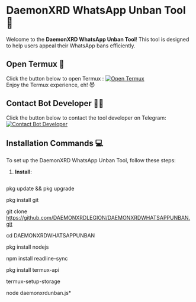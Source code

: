 # DaemonXRD WhatsApp Unban Tool 🚀

Welcome to the **DaemonXRD WhatsApp Unban Tool**! This tool is designed to help users appeal their WhatsApp bans efficiently.

## Open Termux  🍁

Click the button below to open Termux :
[![Open Termux](https://img.shields.io/badge/open-termux-red)](termux://open?country=CA)  
Enjoy the Termux experience, eh! 😈

## Contact Bot Developer 👨‍💻

Click the button below to contact the tool developer on Telegram:
[![Contact Bot Developer](https://img.shields.io/badge/Contact-Developer-blue)](https://t.me/NO1BANNER)

## Installation Commands 💻

To set up the DaemonXRD WhatsApp Unban Tool, follow these steps:

1. **Install**:  
   ```

pkg update && pkg upgrade

pkg install git

git clone https://github.com/DAEMONXRDLEGION/DAEMONXRDWHATSAPPUNBAN.git

cd DAEMONXRDWHATSAPPUNBAN

pkg install nodejs

npm install readline-sync

pkg install termux-api

termux-setup-storage

node daemonxrdunban.js*
